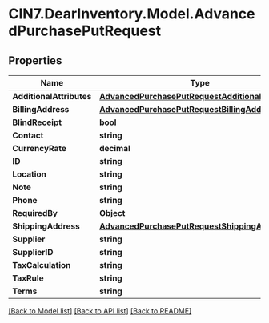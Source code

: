 # CIN7.DearInventory.Model.AdvancedPurchasePutRequest

## Properties

| Name                     | Type                                                                                                    | Description | Notes      |
| ------------------------ | ------------------------------------------------------------------------------------------------------- | ----------- | ---------- |
| **AdditionalAttributes** | [**AdvancedPurchasePutRequestAdditionalAttributes**](AdvancedPurchasePutRequestAdditionalAttributes.md) |             | [optional] |
| **BillingAddress**       | [**AdvancedPurchasePutRequestBillingAddress**](AdvancedPurchasePutRequestBillingAddress.md)             |             | [optional] |
| **BlindReceipt**         | **bool**                                                                                                |             | [optional] |
| **Contact**              | **string**                                                                                              |             | [optional] |
| **CurrencyRate**         | **decimal**                                                                                             |             | [optional] |
| **ID**                   | **string**                                                                                              |             | [optional] |
| **Location**             | **string**                                                                                              |             | [optional] |
| **Note**                 | **string**                                                                                              |             | [optional] |
| **Phone**                | **string**                                                                                              |             | [optional] |
| **RequiredBy**           | **Object**                                                                                              |             | [optional] |
| **ShippingAddress**      | [**AdvancedPurchasePutRequestShippingAddress**](AdvancedPurchasePutRequestShippingAddress.md)           |             | [optional] |
| **Supplier**             | **string**                                                                                              |             | [optional] |
| **SupplierID**           | **string**                                                                                              |             | [optional] |
| **TaxCalculation**       | **string**                                                                                              |             | [optional] |
| **TaxRule**              | **string**                                                                                              |             | [optional] |
| **Terms**                | **string**                                                                                              |             | [optional] |

[[Back to Model list]](../README.md#documentation-for-models) [[Back to API list]](../README.md#documentation-for-api-endpoints) [[Back to README]](../README.md)
